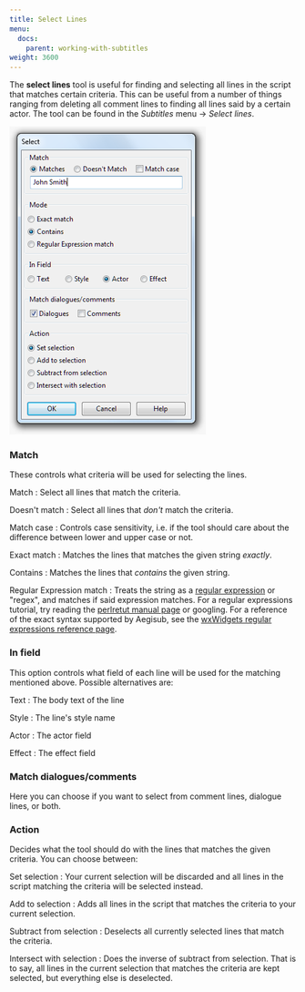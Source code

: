 ```yaml
---
title: Select Lines
menu:
  docs:
    parent: working-with-subtitles
weight: 3600
---
```


The **select lines** tool is useful for finding and selecting all lines in the
script that matches certain criteria. This can be useful from a number of
things ranging from deleting all comment lines to finding all lines said by a
certain actor. The tool can be found in the _Subtitles_ menu -> _Select lines_.

![Select_lines](/img/3.2/Select_lines.png#center)

### Match ###
These controls what criteria will be used for selecting the lines.

Match
: Select all lines that match the criteria.

Doesn't match
: Select all lines that *don't* match the criteria.

Match case
: Controls case sensitivity, i.e. if the tool should care about the difference
between lower and upper case or not.

Exact match
: Matches the lines that matches the given string _exactly_.

Contains
: Matches the lines that _contains_ the given string.

Regular Expression match
: Treats the string as a [regular
expression](http://en.wikipedia.org/wiki/Regular_expression) or "regex", and
matches if said expression matches. For a regular expressions tutorial, try
reading the [perlretut manual page](http://perldoc.perl.org/perlretut.html) or
googling. For a reference of the exact syntax supported by Aegisub, see the
[wxWidgets regular expressions reference
page](http://www.wxwidgets.org/manuals/stable/wx_wxresyn.html).


### In field ###
This option controls what field of each line will be used for the matching
mentioned above. Possible alternatives are:

Text
: The body text of the line

Style
: The line's style name

Actor
: The actor field

Effect
: The effect field


### Match dialogues/comments ###
Here you can choose if you want to select from comment lines, dialogue lines,
or both.

### Action ###
Decides what the tool should do with the lines that matches the given criteria.
You can choose between:

Set selection
: Your current selection will be discarded and all lines in the script matching
the criteria will be selected instead.

Add to selection
: Adds all lines in the script that matches the criteria to your current
selection.

Subtract from selection
: Deselects all currently selected lines that match the criteria.

Intersect with selection
: Does the inverse of subtract from selection. That is to say, all lines in the
current selection that matches the criteria are kept selected, but everything
else is deselected.

